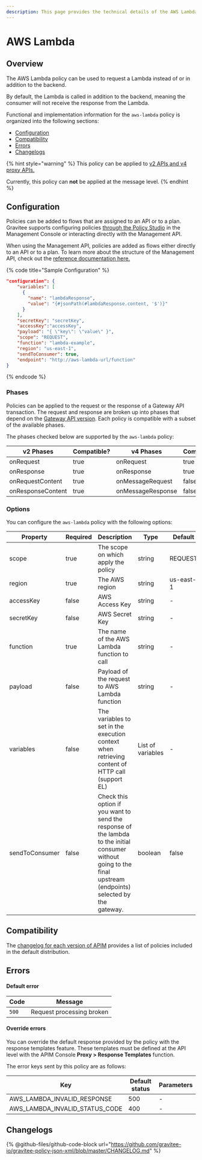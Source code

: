 ```yaml
---
description: This page provides the technical details of the AWS Lambda policy
---
```


# AWS Lambda

## Overview

The AWS Lambda policy can be used to request a Lambda instead of or in addition to the backend.

By default, the Lambda is called in addition to the backend, meaning the consumer will not receive the response from the Lambda.

Functional and implementation information for the `aws-lambda` policy is organized into the following sections:

* [Configuration](aws-lambda.md#configuration)
* [Compatibility](aws-lambda.md#compatibility)
* [Errors](aws-lambda.md#errors)
* [Changelogs](aws-lambda.md#changelogs)

{% hint style="warning" %}
This policy can be applied to [v2 APIs and v4 proxy APIs.](../../overview/gravitee-api-definitions-and-execution-engines.md)

Currently, this policy can **not** be applied at the message level.
{% endhint %}

## Configuration

Policies can be added to flows that are assigned to an API or to a plan. Gravitee supports configuring policies [through the Policy Studio](../../guides/policy-design/) in the Management Console or interacting directly with the Management API.

When using the Management API, policies are added as flows either directly to an API or to a plan. To learn more about the structure of the Management API, check out the [reference documentation here.](../management-api-reference/)

{% code title="Sample Configuration" %}
```json
"configuration": {
    "variables": [
      {
        "name": "lambdaResponse",
        "value": "{#jsonPath(#lambdaResponse.content, '$')}"
      }
    ],
    "secretKey": "secretKey",
    "accessKey":"accessKey",
    "payload": "{ \"key\": \"value\" }",
    "scope": "REQUEST",
    "function": "lambda-example",
    "region": "us-east-1",
    "sendToConsumer": true,
    "endpoint": "http://aws-lambda-url/function"
}
```
{% endcode %}

### Phases

Policies can be applied to the request or the response of a Gateway API transaction. The request and response are broken up into phases that depend on the [Gateway API version](../../overview/gravitee-api-definitions-and-execution-engines.md). Each policy is compatible with a subset of the available phases.

The phases checked below are supported by the `aws-lambda` policy:

<table data-full-width="false"><thead><tr><th width="209">v2 Phases</th><th width="139" data-type="checkbox">Compatible?</th><th width="188.41136671177264">v4 Phases</th><th data-type="checkbox">Compatible?</th></tr></thead><tbody><tr><td>onRequest</td><td>true</td><td>onRequest</td><td>true</td></tr><tr><td>onResponse</td><td>true</td><td>onResponse</td><td>true</td></tr><tr><td>onRequestContent</td><td>true</td><td>onMessageRequest</td><td>false</td></tr><tr><td>onResponseContent</td><td>true</td><td>onMessageResponse</td><td>false</td></tr></tbody></table>

### Options

You can configure the `aws-lambda` policy with the following options:

<table><thead><tr><th width="186">Property</th><th width="100" data-type="checkbox">Required</th><th width="199">Description</th><th width="105">Type</th><th>Default</th></tr></thead><tbody><tr><td>scope</td><td>true</td><td>The scope on which apply the policy</td><td>string</td><td>REQUEST</td></tr><tr><td>region</td><td>true</td><td>The AWS region</td><td>string</td><td>us-east-1</td></tr><tr><td>accessKey</td><td>false</td><td>AWS Access Key</td><td>string</td><td>-</td></tr><tr><td>secretKey</td><td>false</td><td>AWS Secret Key</td><td>string</td><td>-</td></tr><tr><td>function</td><td>true</td><td>The name of the AWS Lambda function to call</td><td>string</td><td>-</td></tr><tr><td>payload</td><td>false</td><td>Payload of the request to AWS Lambda function</td><td>string</td><td>-</td></tr><tr><td>variables</td><td>false</td><td>The variables to set in the execution context when retrieving content of HTTP call (support EL)</td><td>List of variables</td><td>-</td></tr><tr><td>sendToConsumer</td><td>false</td><td>Check this option if you want to send the response of the lambda to the initial consumer without going to the final upstream (endpoints) selected by the gateway.</td><td>boolean</td><td>false</td></tr></tbody></table>

## Compatibility

The [changelog for each version of APIM](../../releases-and-changelogs/changelogs/) provides a list of policies included in the default distribution.

## Errors

#### Default error <a href="#user-content-default-error" id="user-content-default-error"></a>

| Code  | Message                   |
| ----- | ------------------------- |
| `500` | Request processing broken |

#### Override errors <a href="#user-content-override-errors" id="user-content-override-errors"></a>

You can override the default response provided by the policy with the response templates feature. These templates must be defined at the API level with the APIM Console **Proxy > Response Templates** function.

The error keys sent by this policy are as follows:

| Key                                | Default status | Parameters |
| ---------------------------------- | -------------- | ---------- |
| AWS\_LAMBDA\_INVALID\_RESPONSE     | 500            | -          |
| AWS\_LAMBDA\_INVALID\_STATUS\_CODE | 400            | -          |

## Changelogs

{% @github-files/github-code-block url="https://github.com/gravitee-io/gravitee-policy-json-xml/blob/master/CHANGELOG.md" %}
